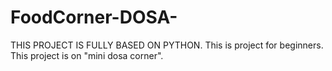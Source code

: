 # FoodCorner-DOSA-
THIS PROJECT IS FULLY BASED ON PYTHON.
This is project for beginners.
This project is  on "mini dosa corner". 
